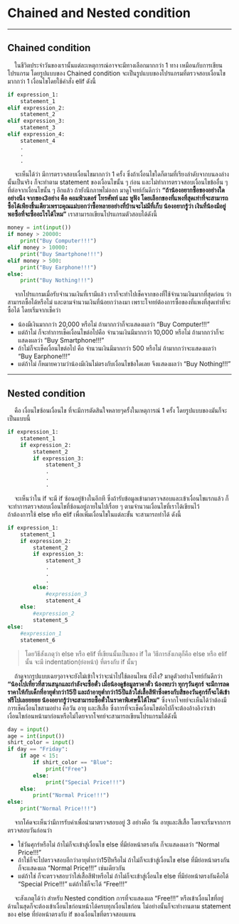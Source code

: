 # Chained and Nested condition

---

## Chained condition
&nbsp;&nbsp;&nbsp;&nbsp;ในชีวิตประจำวันของเรานั้นแต่ละเหตุการณ์อาจจะมีทางเลือกมากกว่า 1 ทาง เหมือนกับการเขียนโปรแกรม โดยรูปแบบของ Chained condition จะเป็นรูปแบบของโปรแกรมที่ตรวจสอบเงื่อนไขมากกว่า 1 เงื่อนไขโดยใช้คำสั่ง elif ดังนี้

```python
if expression_1:
    statement_1
elif expression_2:
    statement_2
elif expression_3:
    statement_3
elif expression_4:
    statement_4
    .
    .
    .
```

&nbsp;&nbsp;&nbsp;&nbsp;จะเห็นได้ว่า มีการตรวจสอบเงื่อนไขมากกว่า 1 ครั้ง ซึ่งถ้าเงื่อนไขใดก็ตามที่เรียงลำดับจากบนลงล่างนั้นเป็นจริง ก็จะทำตาม statement ของเงื่อนไขนั้น ๆ ก่อน และไม่ทำการตรวจสอบเงื่อนไขข้ออื่น ๆ ที่ต่อจากเงื่อนไขนั้น ๆ อีกแล้ว ถ้ายังนึกภาพไม่ออก มาดูโจทย์กันดีกว่า **“ถ้าน้องอยากซื้อของอย่างใดอย่างนึง จากของ3อย่าง คือ คอมพิวเตอร์ โทรศัพท์ และ หูฟัง โดยเลือกของที่แพงที่สุดเท่าที่จะสามารถซื้อได้เพียงชิ้นเดียวเพราะคุณแม่บอกว่าซื้อหลายอย่างที่บ้านจะไม่มีที่เก็บ น้องอยากรู้ว่า เงินที่น้องมีอยู่พอซื้อที่จะซื้ออะไรได้ไหม”** เราสามารถเขียนโปรแกรมตัวสอบได้ดังนี้

```python
money = int(input())
if money > 20000:
    print("Buy Computer!!!")
elif money > 10000:
    print("Buy Smartphone!!!")
elif money > 500:
    print("Buy Earphone!!!")
else:
    print("Buy Nothing!!!")
```

&nbsp;&nbsp;&nbsp;&nbsp;จากโปรแกรมเมื่อรับจำนวนเงินที่เรามีแล้ว เราก็จะทำไปเช็คจากของที่ใช้จำนวนเงินมากที่สุดก่อน ว่าสามารถซื้อได้หรือไม่ และตามจำนวนเงินที่น้อยกว่าลงมา เพราะโจทย์ต้องการซื้อของที่แพงที่สุดเท่าที่จะซื้อได้ โดยเริ่มจากเช็คว่า<br> 
- น้องมีเงินมากกว่า 20,000 หรือไม่ ถ้ามากกว่าก็จะแสดงผลว่า “Buy Computer!!!” 
- แต่ถ้าไม่ ก็จะทำการเช็คเงื่อนไขต่อไปคือ จำนวนเงินมีมากกว่า 10,000 หรือไม่ ถ้ามากกว่าก็จะแสดงผลว่า “Buy Smartphone!!!” 
-  ถ้าไม่ก็จะเช็คเงื่อนไขต่อไป คือ จำนวนเงินมีมากกว่า 500 หรือไม่ ถ้ามากกว่าจะแสดงผลว่า “Buy Earphone!!!” 
-  แต่ถ้าไม่ ก็หมายความว่าน้องมีเงินไม่ตรงกับเงื่อนไขข้อใดเลย จึงแสดงผลว่า “Buy Nothing!!!”

---

## Nested condition
&nbsp;&nbsp;&nbsp;&nbsp;คือ เงื่อนไขซ้อนเงื่อนไข ที่จะมีการตัดสินใจหลายๆครั้งในเหตุการณ์ 1 ครั้ง โดยรูปแบบของมันก็จะเป็นแบบนี้

```python
if expression_1:
    statement_1
    if expression_2:
        statement_2
        if expression_3:
            statement_3
            .
            .
            .
```

&nbsp;&nbsp;&nbsp;&nbsp;จะเห็นว่าใน if จะมี if ซ้อนอยู่ข้างในอีกที ซึ่งถ้ารับข้อมูลเข้ามาตรวจสอบและเข้าเงื่อนไขแรกแล้ว ก็จะทำการตรวจสอบเงื่อนไขที่ซ้อนอยู่ภายในไปเรื่อย ๆ ตามจำนวนเงื่อนไขที่เราได้เขียนไว้<br>
ถ้าต้องการใช้ else หรือ elif เพื่อเพิ่มเงื่อนไขในแต่ละขั้น จะสามารถทำได้ ดังนี้

```python
if expression_1:
    statement_1
    if expression_2:
        statement_2
        if expression_3:
            statement_3
            .
            .
            .
        else:
            #expression_3
            statement_4
    else:
        #expression_2
        statement_5
else:
    #expression_1
    statement_6
```

> โดยวิธีสังเกตุว่า else หรือ elif ที่เขียนนั้นเป็นของ if ใด วิธีการสังเกตุก็คือ else  หรือ elif นั้น จะมี indentation(ย่อหน้า) ที่ตรงกับ if นั้นๆ

&nbsp;&nbsp;&nbsp;&nbsp;ถ้าดูจากรูปแบบเฉยๆอาจจะยังไม่เข้าใจว่าจะนำไปใช้ตอนไหน ยังไง? มาดูตัวอย่างโจทย์กันดีกว่า **“น้องไปเที่ยวที่สวนสนุกและกำลังจะซื้อตั๋ว เมื่อน้องดูข้อมูลราคาตั๋ว น้องพบว่า ทุกๆวันศุกร์ จะมีการลดราคาให้กับเด็กที่อายุต่ำกว่า15ปี และถ้าอายุต่ำกว่า15ปีแล้วใส่เสื้อสีฟ้าซึ่งตรงกับสีของวันศุกร์ก็จะได้เข้าฟรีไปเลยยยยย น้องอยากรู้ว่าจะสามารถซื้อตั๋วในราคาพิเศษนี้ได้ไหม”** ซึ่งจากโจทย์จะเห็นได้ว่าต้องมีการเช็คเงื่อนไขสามอย่าง คือวัน อายุ และสีเสื้อ ซึ่งการที่จะเช็คเงื่อนไขต่อไปก็จะต้องอ้างอิงว่าเข้าเงื่อนไขก่อนหน้ามาก่อนหรือไม่โดยจากโจทย์จะสามารถเขียนโปรแกรมได้ดังนี้

```python
day = input()
age = int(input())
shirt_color = input()
if day == "Friday":
    if age < 15:
        if shirt_color == "Blue":
            print("Free")
        else:
            print("Special Price!!!")
    else:
        print("Normal Price!!!")
else:
    print("Normal Price!!!")
```

&nbsp;&nbsp;&nbsp;&nbsp;จากโค้ดจะเห็นว่ามีการรับค่าเพื่อนำมาตรวจสอบอยู่ 3 อย่างคือ วัน อายุและสีเสื้อ โดยจะเริ่มจากการตรวจสอบวันก่อนว่า 
- ใช่วันศุกร์หรือไม่ ถ้าไม่ก็จะเข้าสู่เงื่อนไข else ที่มีย่อหน้าตรงกัน ก็จะแสดงผลว่า “Normal Price!!!” 
- ถ้าใช่ก็จะไปตรวจสอบอีกว่าอายุต่ำกว่า15ปีหรือไม่ ถ้าไม่ก็จะเข้าสู่เงื่อนไข else ที่มีย่อหน้าตรงกันก็จะแสดงผล “Normal Price!!!” เช่นเดียวกัน 
- แต่ถ้าใช่ ก็จะตรวจสอบว่าใส่เสื้อสีฟ้าหรือไม่ ถ้าไม่ก็จะเข้าสู่เงื่อนไข else ที่มีย่อหน้าตรงกันคือได้ “Special Price!!!” แต่ถ้าใช่ก็จะได้ “Free!!!”<br>

&nbsp;&nbsp;&nbsp;&nbsp;จะสังเกตุได้ว่า สำหรับ Nested condition การที่จะแสดงผล “Free!!!” หรือเข้าเงื่อนไขที่อยู่ด้านในสุดก็จะต้องเข้าเงื่อนไขก่อนหน้าได้ครบทุกเงื่อนไขก่อน ไม่อย่างนั้นก็จะทำงานตาม statement ของ else ที่ย่อหน้าตรงกับ if ของเงื่อนไขที่ตรวจสอบแทน


